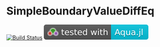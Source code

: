 # SimpleBoundaryValueDiffEq

[![Build Status](https://github.com/avik-pal/SimpleBoundaryValueDiffEq.jl/actions/workflows/CI.yml/badge.svg?branch=main)](https://github.com/avik-pal/SimpleBoundaryValueDiffEq.jl/actions/workflows/CI.yml?query=branch%3Amain)
[![Aqua](https://raw.githubusercontent.com/JuliaTesting/Aqua.jl/master/badge.svg)](https://github.com/JuliaTesting/Aqua.jl)
